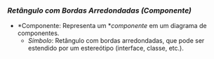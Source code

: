### *Retângulo com Bordas Arredondadas (Componente)*
   - *Componente: Representa um **componente* em um diagrama de componentes.
     - *Símbolo*: Retângulo com bordas arredondadas, que pode ser estendido por um estereótipo (interface, classe, etc.).